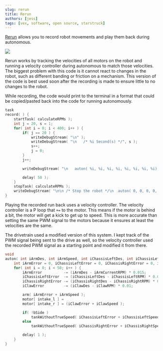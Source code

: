 ```yaml
---
slug: rerun
title: Rerun
authors: [jess]
tags: [vex, software, open source, starstruck]
---
```


[Rerun](https://github.com/Unionjackjz1/ROBO-DANNY/blob/master/RerunFunctions.c  ) allows you to record robot movements and play them back during autonomous.

![](banner.gif)

<!--truncate-->

Rerun works by tracking the velocities of all motors on the robot and running a velocity controller during autonomous to match those velocities.  The biggest problem with this code is it cannot react to changes in the robot, such as different banding or friction on a mechanism.  This version of the code is best used soon after the recording is made to ensure little to no changes to the robot.  

While recording, the code would print to the terminal in a format that could be copied/pasted back into the code for running autonomously. 
```cpp
task
record( ) {
    startTask( calculateRPMs );
    int j = 20, s = 1;
    for( int i = 0; i < 400; i++ ) {
        if( j == 20 ) {
            writeDebugStream( "\n" );
            writeDebugStream( "\n   /* %i Second(s) */", s );
            s++;
            j = 0;
        }
        j++;

        writeDebugStream( "\n   auton( %i, %i, %i, %i, %i, %i, %i, %i);", iArmCurrentRPM, motor[ arm_l1 ], iChassisLeftRPM, motor[ chassis_l ], iChassisRightRPM, motor[ chassis_r ], iClawRPM, motor[ intake_l ] );

        delay( 50 );
    }
    stopTask( calculateRPMs );
    writeDebugStream( "\n\n /* Stop the robot */\n  auton( 0, 0, 0, 0, 0, 0, %i, %i );", iClawRPM, motor[ intake_l ] );
}
```

Playing the recorded run back uses a velocity controller.  The velocity controller is a P loop that `+=` to the motor.  This means if the motor is behind a bit, the motor will get a kick to get up to speed.  This is more accurate than setting the same PWM signal to the motors because it ensures at least the velocities are the same.  

The drivetrain used a modified version of this system.  I kept track of the PWM signal being sent to the drive as well, so the velocity controller used the recorded PWM signal as a starting point and modified it from there. 

```cpp
void
auton( int iArmDes, int iArmSpeed, int iChassisLeftDes, int iChassisLeftSpeed, int iChassisRightDes, int iChassisRightSpeed, int iClawDes, int iClawSpeed ) {
    int iArmError = 0, iChassisLeftError = 0, iChassisRightError = 0, iClawError = 0;
    for( int i = 0; i < 50; i++ ) {
        iArmError          -= (iArmDes - iArmCurrentRPM) * 0.015;
        iChassisLeftError  -= (iChassisLeftDes - iChassisLeftRPM) * 0.01;
        iChassisRightError -= (iChassisRightDes - iChassisRightRPM) * 0.01;
        iClawError         -= (iClawDes - iClawRPM) * 0.01;

        arm( iArmError + iArmSpeed );
        motor[ intake_l ] =
        motor[ intake_r ] = (iClawError + iClawSpeed );

        if( !bSide )
            tankWithoutTrueSpeed( iChassisLeftError + iChassisLeftSpeed, iChassisRightError + iChassisRightSpeed );
        else
            tankWithoutTrueSpeed( iChassisRightError + iChassisRightSpeed, iChassisLeftError + iChassisLeftSpeed );

        delay( 1 );
    }
}
```